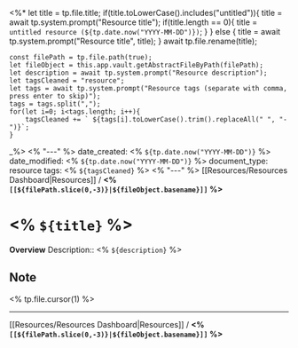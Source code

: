<%*
	let title = tp.file.title;
	if(title.toLowerCase().includes("untitled")){
		title = await tp.system.prompt("Resource title");
		if(title.length == 0){
			title = `untitled resource (${tp.date.now("YYYY-MM-DD")})`;
		}
	} else {
		title = await tp.system.prompt("Resource title", title);
	}
	await tp.file.rename(title);

	const filePath = tp.file.path(true);
	let fileObject = this.app.vault.getAbstractFileByPath(filePath);	
	let description = await tp.system.prompt("Resource description");
	let tagsCleaned = "resource";
	let tags = await tp.system.prompt("Resource tags (separate with comma, press enter to skip)");
	tags = tags.split(",");
	for(let i=0; i<tags.length; i++){
		tagsCleaned += ` ${tags[i].toLowerCase().trim().replaceAll(" ", "-")}`;
	}
_%>
<% "---" %>
date_created: <% `${tp.date.now("YYYY-MM-DD")}` %>
date_modified: <% `${tp.date.now("YYYY-MM-DD")}` %>
document_type: resource
tags: <% `${tagsCleaned}` %>
<% "---" %>
[[Resources/Resources Dashboard|Resources]] / **<% `[[${filePath.slice(0,-3)}|${fileObject.basename}]]` %>**
# <% `${title}` %>
**Overview**
Description:: <% `${description}` %>

## Note
<% tp.file.cursor(1) %>


---
[[Resources/Resources Dashboard|Resources]] / **<% `[[${filePath.slice(0,-3)}|${fileObject.basename}]]` %>**